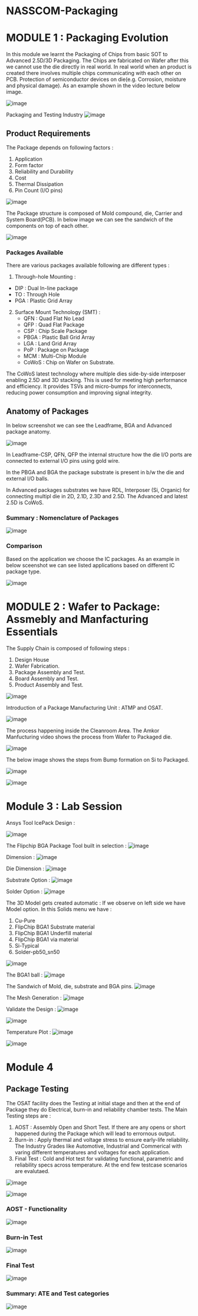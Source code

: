 # NASSCOM-Packaging


# MODULE 1 : Packaging Evolution

In this module we learnt the Packaging of Chips from basic SOT to Advanced 2.5D/3D Packaging. The Chips are fabricated on Wafer after this we cannot use the die directly in real world. In real world when an product is created there involves multiple chips communicating with each other on PCB. Protection of semiconductor devices on die(e.g. Corrosion, moisture and physical damage). As an example shown in the video lecture below image. 

![image](https://github.com/user-attachments/assets/b65406a9-2424-45df-bd6b-c8d900e4c709)

Packaging and Testing Industry
![image](https://github.com/user-attachments/assets/0ace4a92-377b-4e5e-95bf-bc1e255f1f4f)

## Product Requirements 

The Package depends on following factors : 
1. Application
2. Form factor
3. Reliability and Durability
4. Cost
5. Thermal Dissipation
6. Pin Count (I/O pins)

![image](https://github.com/user-attachments/assets/a96a2930-1e42-4df3-bde9-1681c5c30808)

The Package structure is composed of Mold compound, die, Carrier and System Board(PCB). In below image we can see the sandwich of the components on top of each other.

![image](https://github.com/user-attachments/assets/04c03211-b5e7-483f-8461-f8cf950b36b7)

### Packages Available 
There are various packages available following are different types : 
1. Through-hole Mounting : 
  - DIP : Dual In-line package
  - TO  : Through Hole
  - PGA : Plastic Grid Array
    
2. Surface Mount Technology (SMT) :
   - QFN    : Quad Flat No Lead
   - QFP    : Quad Flat Package
   - CSP    : Chip Scale Package
   - PBGA   : Plastic Ball Grid Array
   - LGA    : Land Grid Array
   - PoP    : Package on Package
   - MCM    : Multi-Chip Module
   - CoWoS  : Chip on Wafer on Substrate.

The CoWoS latest technology where multiple dies side-by-side interposer enabling 2.5D and 3D stacking. This is used for meeting high performance and efficiency. It provides TSVs and micro-bumps for interconnects, reducing power consumption and improving signal integrity.

## Anatomy of Packages
In below screenshot we can see the Leadframe, BGA and Advanced package anatomy. 

![image](https://github.com/user-attachments/assets/fad18d46-3a92-46ac-981b-07a6c36faa68)

In Leadframe-CSP, QFN, QFP the internal structure how the die I/O ports are connected to external I/O pins using gold wire. 

In the PBGA and BGA the package substrate is present in b/w the die and external I/O balls. 

In Advanced packages substrates we have RDL, Interposer (Si, Organic) for connecting multipl die in 2D, 2.1D, 2.3D and 2.5D. The Advanced and latest 2.5D is CoWoS. 

### Summary : Nomenclature of Packages

![image](https://github.com/user-attachments/assets/f155e25d-de33-40d8-a8f3-77181bc66e16)

### Comparison
Based on the application we choose the IC packages. As an example in below sceenshot we can see listed applications based on different IC package type. 

![image](https://github.com/user-attachments/assets/c2f44588-da63-4759-a251-f3ac89f0232f)


# MODULE 2 : Wafer to Package: Assmebly and Manfacturing Essentials 

The Supply Chain is composed of following steps : 

1. Design House
2. Wafer Fabrication.
3. Package Assembly and Test.
4. Board Assembly and Test.
5. Product Assembly and Test.

![image](https://github.com/user-attachments/assets/3c2f43b3-d516-434a-8710-a719fced48c4)

Introduction of a Package Manufacturing Unit : ATMP and OSAT.

![image](https://github.com/user-attachments/assets/95c78584-4a99-4596-bc45-fafce4f32c25)

The process happening inside the Cleanroom Area. The Amkor Manfucturing video shows the process from Wafer to Packaged die. 

![image](https://github.com/user-attachments/assets/7393d062-b7ba-4b48-91e8-2fe981f7774c)

The below image shows the steps from Bump formation on Si to Packaged. 

![image](https://github.com/user-attachments/assets/5e013faf-8d11-4ba0-b50d-779604941eb8)

![image](https://github.com/user-attachments/assets/5b64d164-2d04-4fed-87a6-a6d39c0b069a)


# Module 3 : Lab Session

Ansys Tool IcePack Design : 

![image](https://github.com/user-attachments/assets/6fc957bb-8c68-43f7-995d-b1850ecda768)

The Flipchip BGA Package Tool built in selection :
![image](https://github.com/user-attachments/assets/abced30c-bdf9-44cc-a7f7-0efcf1886cbf)

Dimension : 
![image](https://github.com/user-attachments/assets/ff218744-6127-4a46-b3f6-4c6244e6b221)

Die Dimension :
![image](https://github.com/user-attachments/assets/61eccf39-c088-4178-901e-f31c3331592d)

Substrate Option :
![image](https://github.com/user-attachments/assets/894c95b8-dafc-452b-918c-c5d252a64424)

Solder Option : 
![image](https://github.com/user-attachments/assets/106c26d4-08f9-40fe-bca8-1ec1b3b24dee)

The 3D Model gets created automatic : 
If we observe on left side we have Model option. In this Solids menu we have : 
1. Cu-Pure
2. FlipChip BGA1 Substrate material
3. FlipChip BGA1 Underfill material
4. FlipChip BGA1 via material
5. Si-Typical
6. Solder-pb50_sn50

![image](https://github.com/user-attachments/assets/ef62eb3b-8cee-46c2-8a44-eb2affd30d06)

The BGA1 ball :
![image](https://github.com/user-attachments/assets/4504eb67-776d-46f3-bdba-592f7bfbb5bb)

The Sandwich of Mold, die, substrate and BGA pins.
![image](https://github.com/user-attachments/assets/ad28cd7d-f75e-4b70-b8d3-cf40ba742420)

The Mesh Generation :
![image](https://github.com/user-attachments/assets/346f44f2-114b-4dcb-845a-1d87fc4c1291)

Validate the Design :
![image](https://github.com/user-attachments/assets/d44033db-efed-448a-9196-f004fa923788)

![image](https://github.com/user-attachments/assets/295a876f-b48d-499f-967e-91f17e453506)

Temperature Plot : 
![image](https://github.com/user-attachments/assets/ec34b993-870e-4272-8351-5d3b94524958)

![image](https://github.com/user-attachments/assets/0fe443e4-4b79-40c7-8870-5f24a17854be)


# Module 4 

## Package Testing
The OSAT facility does the Testing at initial stage and then at the end of Package they do Electrical, burn-in and reliability chamber tests.
The Main Testing steps are : 
1. AOST        : Assembly Open and Short Test. If there are any opens or short happened during the Package which will lead to errornous output.
2. Burn-in     : Apply thermal and voltage stress to ensure early-life reliability. The Industry Grades like Automotive, Industrial and Commerical with varing different temperatures and voltages for each application. 
3. Final Test  : Cold and Hot test for validating functional, parametric and reliability specs across temperature. At the end few testcase scenarios are evalutaed. 

![image](https://github.com/user-attachments/assets/6c1ab656-bdac-4fdb-a36c-88feacf93cbb)

![image](https://github.com/user-attachments/assets/e139a59a-721c-48c0-808c-9cc2260b67f9)

### AOST - Functionality

![image](https://github.com/user-attachments/assets/60814c07-502d-4ab1-8393-1e3ea9b37889)

### Burn-in Test

![image](https://github.com/user-attachments/assets/c6358c7b-829b-458a-a2a3-896e85b4e913)

### Final Test

![image](https://github.com/user-attachments/assets/53371d7c-55e4-4f02-8ba3-73bf0f1d8cc7)

### Summary: ATE and Test categories

![image](https://github.com/user-attachments/assets/7e71209b-5f0f-4b59-81f3-c38f1539600d)






















